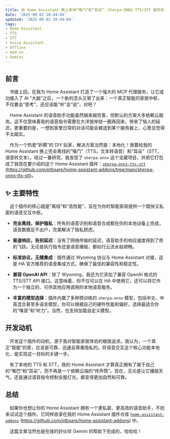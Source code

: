 ```yaml
---
title: 给 Home Assistant 换上本地“嗓门”和“耳朵”：Sherpa-ONNX TTS/STT 插件折腾记
date: '2025-09-02 20:44:04'
updated: '2025-09-02 20:44:04'
tags:
- Home Assistant
- TTS
- STT
- Voice Assistant
- Offline
- Add-on
- Gemini
---
```


## 前言

&emsp;书接上回，在我为 Home Assistant 打造了一个强大的 MCP 代理服务，让它成功接入了 AI “大脑”之后，一个新的念头又冒了出来：一个真正智能的家居中枢，不仅要会“思考”，还应该能“听”会“说”，对吧？

&emsp;Home Assistant 的语音助手功能虽然越来越完善，但默认的方案大多依赖云服务。这不仅意味着我的语音指令需要在大洋彼岸绕一圈再回来，带来了恼人的延迟，更重要的是，一想到家里日常的对话可能会被送到某个服务器上，心里总觉得不太踏实。

&emsp;作为一个热爱“折腾”的 DIY 玩家，解决方案当然是：本地化！我要给我的 Home Assistant 换上完全离线的“嗓门”（TTS，文本转语音）和“耳朵”（STT，语音转文本）。经过一番研究，我发现了 `sherpa-onnx` 这个宝藏项目，并把它打包成了我现在要介绍的这个 Home Assistant 插件：[`sherpa-onnx-tts-stt`](https://github.com/ptbsare/home-assistant-addons/tree/main/sherpa-onnx-tts-stt) (https://github.com/ptbsare/home-assistant-addons/tree/main/sherpa-onnx-tts-stt)。

## ✨ 主要特性

&emsp;这个插件的核心就是“离线”和“高性能”，旨在为你的智能家居提供一个既快又私密的语音交互中枢。

*   **完全离线，保护隐私**：所有的语音识别和语音合成都在你的本地设备上完成，语音数据足不出户，完美解决了隐私顾虑。

*   **极速响应，告别延迟**：没有了网络传输的延迟，语音助手的响应速度得到了质的飞跃。无论是执行指令还是语音播报，都如行云流水般顺畅。

*   **标准协议，无缝集成**：插件通过 Wyoming 协议与 Home Assistant 对接，这是 HA 官方推荐的语音集成方式，确保了最佳的兼容性和稳定性。

*   **兼容 OpenAI API**：除了 Wyoming，我还为它添加了兼容 OpenAI 格式的 TTS/STT API 接口。这意味着，你不仅可以在 HA 中使用它，还可以将它作为一个独立的、可供其他应用调用的本地语音服务。

*   **丰富的模型选择**：插件内置了多种预训练的 `sherpa-onnx` 模型，包括中文、中英混合甚至多语言模型，你可以根据自己的硬件性能和偏好，选择最适合你的“嗓音”和“听力”。当然，也支持加载自定义模型。

## 开发动机

&emsp;开发这个插件的动机，源于我对智能家居体验的极致追求。我认为，一个真正“智能”的家，应该是可靠、迅速且尊重隐私的。将语音交互这个核心功能本地化，是实现这一目标的关键一步。

&emsp;有了本地的 TTS 和 STT，我的 Home Assistant 才算真正拥有了属于自己的“嘴巴”和“耳朵”，而不再是一个依赖云端的“传声筒”。现在，无论是让它播报天气，还是通过语音指令控制全屋灯光，都变得更加自然和可靠。

## 总结

&emsp;如果你也想让你的 Home Assistant 拥有一个更私密、更高效的语音助手，不妨来试试这个插件。它同样收录在我的 Home Assistant 插件仓库 [`home-assistant-addons`](https://github.com/ptbsare/home-assistant-addons) (https://github.com/ptbsare/home-assistant-addons) 中。

&emsp;这篇文章当然也是在我的好伙伴 Gemini 的帮助下完成的，哈哈哈！